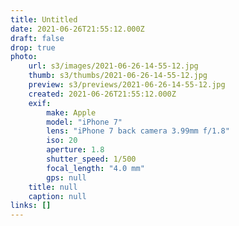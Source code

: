 ```yaml
---
title: Untitled
date: 2021-06-26T21:55:12.000Z
draft: false
drop: true
photo:
    url: s3/images/2021-06-26-14-55-12.jpg
    thumb: s3/thumbs/2021-06-26-14-55-12.jpg
    preview: s3/previews/2021-06-26-14-55-12.jpg
    created: 2021-06-26T21:55:12.000Z
    exif:
        make: Apple
        model: "iPhone 7"
        lens: "iPhone 7 back camera 3.99mm f/1.8"
        iso: 20
        aperture: 1.8
        shutter_speed: 1/500
        focal_length: "4.0 mm"
        gps: null
    title: null
    caption: null
links: []
---
```

